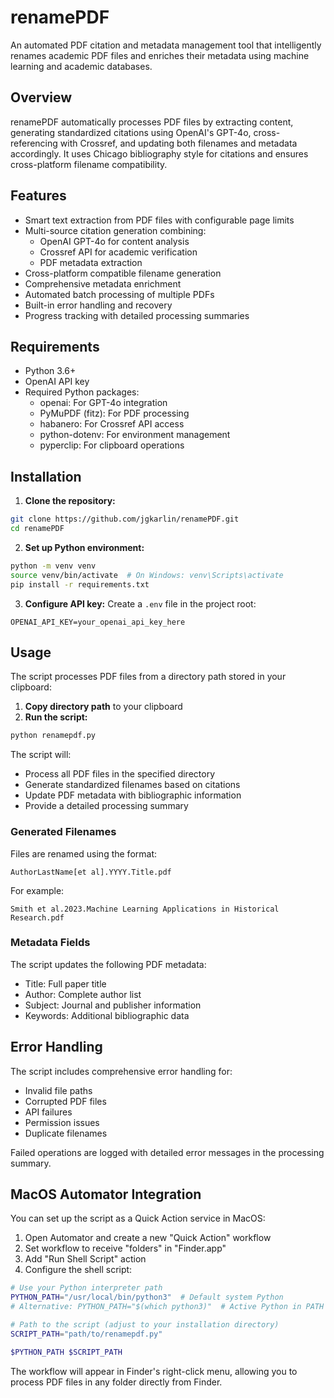 # renamePDF

An automated PDF citation and metadata management tool that intelligently renames academic PDF files and enriches their metadata using machine learning and academic databases.

## Overview

renamePDF automatically processes PDF files by extracting content, generating standardized citations using OpenAI's GPT-4o, cross-referencing with Crossref, and updating both filenames and metadata accordingly. It uses Chicago bibliography style for citations and ensures cross-platform filename compatibility.

## Features

- Smart text extraction from PDF files with configurable page limits
- Multi-source citation generation combining:
  - OpenAI GPT-4o for content analysis
  - Crossref API for academic verification
  - PDF metadata extraction
- Cross-platform compatible filename generation
- Comprehensive metadata enrichment
- Automated batch processing of multiple PDFs
- Built-in error handling and recovery
- Progress tracking with detailed processing summaries

## Requirements

- Python 3.6+
- OpenAI API key
- Required Python packages:
  - openai: For GPT-4o integration
  - PyMuPDF (fitz): For PDF processing
  - habanero: For Crossref API access
  - python-dotenv: For environment management
  - pyperclip: For clipboard operations

## Installation

1. **Clone the repository:**
```bash
git clone https://github.com/jgkarlin/renamePDF.git
cd renamePDF
```

2. **Set up Python environment:**
```bash
python -m venv venv
source venv/bin/activate  # On Windows: venv\Scripts\activate
pip install -r requirements.txt
```

3. **Configure API key:**
Create a `.env` file in the project root:
```plaintext
OPENAI_API_KEY=your_openai_api_key_here
```

## Usage

The script processes PDF files from a directory path stored in your clipboard:

1. **Copy directory path** to your clipboard
2. **Run the script:**
```bash
python renamepdf.py
```

The script will:
- Process all PDF files in the specified directory
- Generate standardized filenames based on citations
- Update PDF metadata with bibliographic information
- Provide a detailed processing summary

### Generated Filenames

Files are renamed using the format:
```
AuthorLastName[et al].YYYY.Title.pdf
```

For example:
```
Smith et al.2023.Machine Learning Applications in Historical Research.pdf
```

### Metadata Fields

The script updates the following PDF metadata:
- Title: Full paper title
- Author: Complete author list
- Subject: Journal and publisher information
- Keywords: Additional bibliographic data

## Error Handling

The script includes comprehensive error handling for:
- Invalid file paths
- Corrupted PDF files
- API failures
- Permission issues
- Duplicate filenames

Failed operations are logged with detailed error messages in the processing summary.

## MacOS Automator Integration

You can set up the script as a Quick Action service in MacOS:

1. Open Automator and create a new "Quick Action" workflow
2. Set workflow to receive "folders" in "Finder.app"
3. Add "Run Shell Script" action
4. Configure the shell script:
```bash
# Use your Python interpreter path
PYTHON_PATH="/usr/local/bin/python3"  # Default system Python
# Alternative: PYTHON_PATH="$(which python3)"  # Active Python in PATH

# Path to the script (adjust to your installation directory)
SCRIPT_PATH="path/to/renamepdf.py"

$PYTHON_PATH $SCRIPT_PATH
```

The workflow will appear in Finder's right-click menu, allowing you to process PDF files in any folder directly from Finder.
